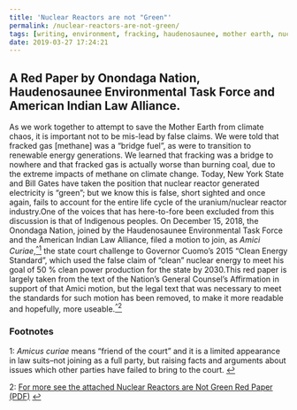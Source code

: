 ```yaml
---
title: 'Nuclear Reactors are not "Green"'
permalink: /nuclear-reactors-are-not-green/
tags: [writing, environment, fracking, haudenosaunee, mother earth, nuclear, waterislife]
date: 2019-03-27 17:24:21
---
```

## A Red Paper by Onondaga Nation, Haudenosaunee Environmental Task Force and American Indian Law Alliance.

As we work together to attempt to save the Mother Earth from climate chaos, it is important not to be mis-lead by false claims. We were told that fracked gas [methane] was a “bridge fuel”, as were to transition to renewable energy generations. We learned that fracking was a bridge to nowhere and that fracked gas is actually worse than burning coal, due to the extreme impacts of methane on climate change. Today, New York State and Bill Gates have taken the position that nuclear reactor generated electricity is “green”; but we know this is false, short sighted and once again, fails to account for the entire life cycle of the uranium/nuclear reactor industry.One of the voices that has here-to-fore been excluded from this discussion is that of Indigenous peoples. On December 15, 2018, the Onondaga Nation, joined by the Haudenosaunee Environmental Task Force and the American Indian Law Alliance, filed a motion to join, as _Amici Curiae_,[<sup id="a1">^1</sup>](#fn1) the state court challenge to Governor Cuomo’s 2015 “Clean Energy Standard”, which used the false claim of “clean” nuclear energy to meet his goal of 50 % clean power production for the state by 2030.This red paper is largely taken from the text of the Nation’s General Counsel’s Affirmation in support of that Amici motion, but the legal text that was necessary to meet the standards for such motion has been removed, to make it more readable and hopefully, more useable.[<sup id="a2">^2</sup>](#fn2)


### Footnotes

<a name="fn1">1</a>: *Amicus curiae* means “friend of the court” and it is a limited appearance in law suits–not joining as a full party, but raising facts and arguments about issues which other parties have failed to bring to the court. [↩](#a1)

<a name="fn2">2</a>: [For more see the attached Nuclear Reactors are Not Green Red Paper (PDF)](/docs/2019/03/NukeRedPaper3-25-19.pdf) [↩](#a2)

